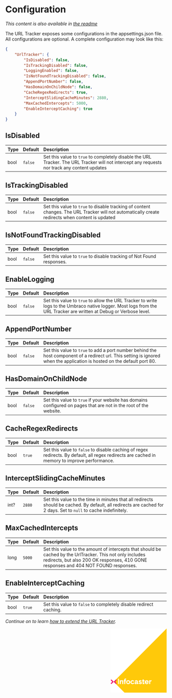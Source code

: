 # Configuration
_This content is also available in [the readme](https://github.com/Infocaster/UrlTracker/blob/v9/main/README.md)_

The URL Tracker exposes some configurations in the appsettings.json file. All configurations are optional. A complete configuration may look like this:
```json
{
    "UrlTracker": {
        "IsDisabled": false,
        "IsTrackingDisabled": false,
        "LoggingEnabled": false,
        "IsNotFoundTrackingDisabled": false,
        "AppendPortNumber": false,
        "HasDomainOnChildNode": false,
        "CacheRegexRedirects": true,
        "InterceptSlidingCacheMinutes": 2880,
        "MaxCachedIntercepts": 5000,
        "EnableInterceptCaching": true
    }
}
```

## IsDisabled
| Type | Default | Description |
|:-----|:--------|:------------|
| bool | `false` | Set this value to `true` to completely disable the URL Tracker. The URL Tracker will not intercept any requests nor track any content updates

## IsTrackingDisabled
| Type | Default | Description |
|:-----|:--------|:------------|
| bool | `false` | Set this value to `true` to disable tracking of content changes. The URL Tracker will not automatically create redirects when content is updated

## IsNotFoundTrackingDisabled
| Type | Default | Description |
|:-----|:--------|:------------|
| bool | `false` | Set this value to `true` to disable tracking of Not Found responses.

## EnableLogging
| Type | Default | Description |
|:-----|:--------|:------------|
| bool | `false` | Set this value to `true` to allow the URL Tracker to write logs to the Umbraco native logger. Most logs from the URL Tracker are written at Debug or Verbose level.

## AppendPortNumber
| Type | Default | Description |
|:-----|:--------|:------------|
| bool | `false` | Set this value to `true` to add a port number behind the host component of a redirect url. This setting is ignored when the application is hosted on the default port 80.

## HasDomainOnChildNode
| Type | Default | Description |
|:-----|:--------|:------------|
| bool | `false` | Set this value to `true` if your website has domains configured on pages that are not in the root of the website.

## CacheRegexRedirects
| Type | Default | Description |
|:-----|:--------|:------------|
| bool | `true`  | Set this value to `false` to disable caching of regex redirects. By default, all regex redirects are cached in memory to improve performance.

## InterceptSlidingCacheMinutes
| Type | Default | Description |
|:-----|:--------|:------------|
| int? | `2880`  | Set this value to the time in minutes that all redirects should be cached. By default, all redirects are cached for 2 days. Set to `null` to cache indefinitely.

## MaxCachedIntercepts
| Type | Default | Description |
|:-----|:--------|:------------|
| long | `5000`  | Set this value to the amount of intercepts that should be cached by the UrlTracker. This not only includes redirects, but also 200 OK responses, 410 GONE responses and 404 NOT FOUND responses.

## EnableInterceptCaching
| Type | Default | Description |
|:-----|:--------|:------------|
| bool | `true`  | Set this value to `false` to completely disable redirect caching.

_Continue on to learn [how to extend the URL Tracker](./Extending)._

<a href="https://infocaster.net">
<img align="right" height="200" src="https://github.com/Infocaster/.github/blob/cba580027a6761844ddab7267f85debe31e96f1a/assets/Infocaster_Corner.png?raw=true">
</a>